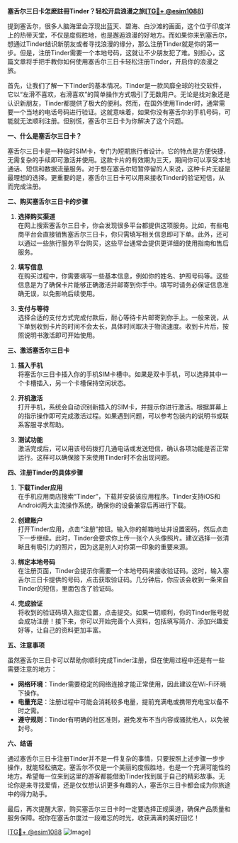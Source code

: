 **塞舌尔三日卡怎麽註冊Tinder？轻松开启浪漫之旅[[TG💪+ @esim1088](https://t.me/s/esim1088)]**

提到塞舌尔，很多人脑海里会浮现出蓝天、碧海、白沙滩的画面，这个位于印度洋上的热带天堂，不仅是度假胜地，也是邂逅浪漫的好地方。而如果你来到塞舌尔，想通过Tinder结识新朋友或者寻找浪漫的缘分，那么注册Tinder就是你的第一步。但是，注册Tinder需要一个本地号码，这就让不少朋友犯了难。别担心，这篇文章将手把手教你如何使用塞舌尔三日卡轻松注册Tinder，开启你的浪漫之旅。

首先，让我们了解一下Tinder的基本情况。Tinder是一款风靡全球的社交软件，它以“左滑不喜欢，右滑喜欢”的简单操作方式吸引了无数用户。无论是找对象还是认识新朋友，Tinder都提供了极大的便利。然而，在国外使用Tinder时，通常需要一个当地的电话号码进行验证。这就意味着，如果你没有塞舌尔的手机号码，可能就无法顺利注册。但别慌，塞舌尔三日卡为你解决了这个问题。

**一、什么是塞舌尔三日卡？**

塞舌尔三日卡是一种临时SIM卡，专门为短期旅行者设计。它的特点是方便快捷，无需复杂的手续即可激活并使用。这款卡片的有效期为三天，期间你可以享受本地通话、短信和数据流量服务。对于想在塞舌尔短暂停留的人来说，这种卡片无疑是最理想的选择。更重要的是，塞舌尔三日卡可以用来接收Tinder的验证短信，从而完成注册。

**二、购买塞舌尔三日卡的步骤**

1. **选择购买渠道**  
   在网上搜索塞舌尔三日卡，你会发现很多平台都提供这项服务。比如，有些电商平台会直接销售塞舌尔三日卡，你只需填写相关信息即可下单。此外，还可以通过一些旅行服务平台购买，这些平台通常会提供更详细的使用指南和售后服务。

2. **填写信息**  
   在购买过程中，你需要填写一些基本信息，例如你的姓名、护照号码等。这些信息是为了确保卡片能够正确激活并邮寄到你手中。填写时请务必保证信息准确无误，以免影响后续使用。

3. **支付与等待**  
   选择合适的支付方式完成付款后，耐心等待卡片邮寄到你手上。一般来说，从下单到收到卡片的时间不会太长，具体时间取决于物流速度。收到卡片后，按照说明书激活即可开始使用。

**三、激活塞舌尔三日卡**

1. **插入手机**  
   将塞舌尔三日卡插入你的手机SIM卡槽中。如果是双卡手机，可以选择其中一个卡槽插入，另一个卡槽保持空闲状态。

2. **开机激活**  
   打开手机，系统会自动识别新插入的SIM卡，并提示你进行激活。根据屏幕上的指示操作即可完成激活过程。如果遇到问题，可以参考包装内的说明书或联系客服寻求帮助。

3. **测试功能**  
   激活完成后，可以用该号码拨打几通电话或发送短信，确认各项功能是否正常运行。这样可以确保接下来使用Tinder时不会出现问题。

**四、注册Tinder的具体步骤**

1. **下载Tinder应用**  
   在手机应用商店搜索“Tinder”，下载并安装该应用程序。Tinder支持iOS和Android两大主流操作系统，确保你的设备兼容后再进行下载。

2. **创建账户**  
   打开Tinder应用，点击“注册”按钮。输入你的邮箱地址并设置密码，然后点击下一步继续。此时，Tinder会要求你上传一张个人头像照片。建议选择一张清晰且有吸引力的照片，因为这是别人对你第一印象的重要来源。

3. **绑定本地号码**  
   在注册页面，Tinder会提示你需要一个本地号码来接收验证码。这时，输入塞舌尔三日卡提供的号码，点击获取验证码。几分钟后，你应该会收到一条来自Tinder的短信，里面包含了验证码。

4. **完成验证**  
   将收到的验证码填入指定位置，点击提交。如果一切顺利，你的Tinder账号就会成功注册！接下来，你可以开始完善个人资料，包括填写简介、添加兴趣爱好等，让自己的资料更加丰富。

**五、注意事项**

虽然塞舌尔三日卡可以帮助你顺利完成Tinder注册，但在使用过程中还是有一些需要注意的地方：

- **网络环境**：Tinder需要稳定的网络连接才能正常使用，因此建议在Wi-Fi环境下操作。
- **电量充足**：注册过程中可能会消耗较多电量，提前充满电或携带充电宝以备不时之需。
- **遵守规则**：Tinder有明确的社区准则，避免发布不当内容或骚扰他人，以免被封号。

**六、结语**

通过塞舌尔三日卡注册Tinder并不是一件复杂的事情，只要按照上述步骤一步步操作，就能轻松搞定。塞舌尔不仅是一个美丽的度假胜地，也是一个充满可能性的地方。希望每一位来到这里的游客都能借助Tinder找到属于自己的精彩故事。无论你是来寻找爱情，还是仅仅想认识更多有趣的人，塞舌尔三日卡都会成为你旅途中的得力助手。

最后，再次提醒大家，购买塞舌尔三日卡时一定要选择正规渠道，确保产品质量和服务保障。祝你在塞舌尔度过一段难忘的时光，收获满满的美好回忆！

[[TG💪+ @esim1088](https://t.me/s/esim1088) ![Image](https://i.postimg.cc/4NQfJmqS/Snipaste-2025-05-13-00-14-12.png)]